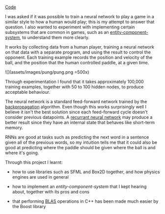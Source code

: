[Code](https://github.com/clomax/pong_neural_net)

I was asked if it was possible to train a neural network to play a game in a
similar style to how a human would play; this is my attempt to answer that
question. I also wanted to experiment with implementing certain subsystems that
are common in games, such as an
[entity-component-system](https://en.wikipedia.org/wiki/Entity_component_system),
to understand them more clearly.

It works by collecting data from a human player, training a neural network on
that data with a separate program, and using the result to control the
opponent. Each training example records the position and velocity of the ball,
and the position that the human controlled paddle, at a given time.

![](assets/images/pung/pung.png =500x)

Through experimentation I found that it takes approximately 100,000 training
examples, together with 50 to 100 hidden nodes, to produce acceptable
behaviour.

The neural network is a standard feed-forward network trained by the
[backpropagation](https://en.wikipedia.org/wiki/Backpropagation#Summary)
algorithm. Even though this works surprisingly well I believe it isn't the best
solution since each feed-forward cycle doesn't consider previous datapoints.
A [recurrant neural network](https://en.wikipedia.org/wiki/Recurrent_neural_network)
may produce a better result since they have an internal state that behaves like
short-term memory.

RNNs are good at tasks such as predicting the next word in a sentence given all
of the previous words, so my intuition tells me that it could also be good at
predicting where the paddle should be given where the ball is and where it's
going.

<!-- Write about entity-component-system? -->

Through this project I learnt:

* how to use libraries such as SFML and Box2D together, and how physics engines
  are used in general

* how to implement an *entity-component-system* that I kept hearing about,
  together with its pros and cons

* that performing
  [BLAS](https://en.wikipedia.org/wiki/Basic_Linear_Algebra_Subprograms)
  operations in C++ has been made much easier by the Boost library
